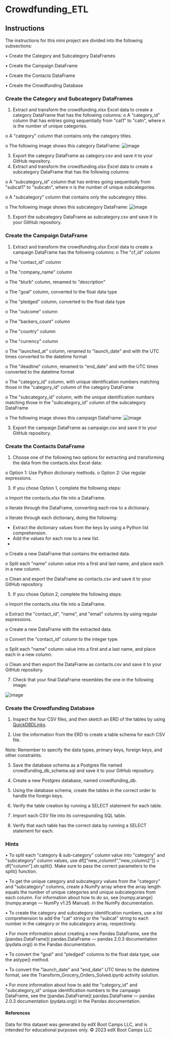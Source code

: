 # Crowdfunding_ETL
## Instructions
The instructions for this mini project are divided into the following subsections:

•	Create the Category and Subcategory DataFrames

•	Create the Campaign DataFrame

•	Create the Contacts DataFrame

•	Create the Crowdfunding Database

### Create the Category and Subcategory DataFrames
1.	Extract and transform the crowdfunding.xlsx Excel data to create a category DataFrame that has the following columns:
o	A "category_id" column that has entries going sequentially from "cat1" to "catn", where n is the number of unique categories.

o	A "category" column that contains only the category titles.

o	The following image shows this category DataFrame:
![image](https://github.com/mehpree/Crowdfunding_ETL/assets/131678606/5e794fe7-7282-4378-a0d5-886b65ebcf52)


 
3.	Export the category DataFrame as category.csv and save it to your GitHub repository.
4.	Extract and transform the crowdfunding.xlsx Excel data to create a subcategory DataFrame that has the following columns:
   
o	A "subcategory_id" column that has entries going sequentially from "subcat1" to "subcatn", where n is the number of unique subcategories.

o	A "subcategory" column that contains only the subcategory titles.

o	The following image shows this subcategory DataFrame:
![image](https://github.com/mehpree/Crowdfunding_ETL/assets/131678606/656db54a-fa83-4a24-a5f9-6a84cfae730e)

 
5.	Export the subcategory DataFrame as subcategory.csv and save it to your GitHub repository.
### Create the Campaign DataFrame
1.	Extract and transform the crowdfunding.xlsx Excel data to create a campaign DataFrame has the following columns:
o	The "cf_id" column

o	The "contact_id" column

o	The "company_name" column

o	The "blurb" column, renamed to "description"

o	The "goal" column, converted to the float data type

o	The "pledged" column, converted to the float data type

o	The "outcome" column

o	The "backers_count" column

o	The "country" column

o	The "currency" column

o	The "launched_at" column, renamed to "launch_date" and with the UTC times converted to the datetime format

o	The "deadline" column, renamed to "end_date" and with the UTC times converted to the datetime format

o	The "category_id" column, with unique identification numbers matching those in the "category_id" column of the category DataFrame

o	The "subcategory_id" column, with the unique identification numbers matching those in the "subcategory_id" column of the subcategory DataFrame

o	The following image shows this campaign DataFrame:
![image](https://github.com/mehpree/Crowdfunding_ETL/assets/131678606/63f74ed5-80ca-429f-847c-fe28adf7ffe6)


3.	Export the campaign DataFrame as campaign.csv and save it to your GitHub repository.
### Create the Contacts DataFrame
1.	Choose one of the following two options for extracting and transforming the data from the contacts.xlsx Excel data:
   
o	Option 1: Use Python dictionary methods.
o	Option 2: Use regular expressions.

3.	If you chose Option 1, complete the following steps:
   
o	Import the contacts.xlsx file into a DataFrame.

o	Iterate through the DataFrame, converting each row to a dictionary.

o	Iterate through each dictionary, doing the following:

 - Extract the dictionary values from the keys by using a Python list comprehension.
 - Add the values for each row to a new list.
 - 
o	Create a new DataFrame that contains the extracted data.

o	Split each "name" column value into a first and last name, and place each in a new column.

o	Clean and export the DataFrame as contacts.csv and save it to your GitHub repository.

5.	If you chose Option 2, complete the following steps:
   
o	Import the contacts.xlsx file into a DataFrame.

o	Extract the "contact_id", "name", and "email" columns by using regular expressions.

o	Create a new DataFrame with the extracted data.

o	Convert the "contact_id" column to the integer type.

o	Split each "name" column value into a first and a last name, and place each in a new column.

o	Clean and then export the DataFrame as contacts.csv and save it to your GitHub repository.

7.	Check that your final DataFrame resembles the one in the following image:

![image](https://github.com/mehpree/Crowdfunding_ETL/assets/131678606/6d6b4962-49a7-4fa6-b637-639f1e67fe35)



### Create the Crowdfunding Database
1.	Inspect the four CSV files, and then sketch an ERD of the tables by using [QuickDBDLinks](QuickDatabaseDiagrams.com).
   
2.	Use the information from the ERD to create a table schema for each CSV file.
   
Note: Remember to specify the data types, primary keys, foreign keys, and other constraints.

3.	Save the database schema as a Postgres file named crowdfunding_db_schema.sql and save it to your GitHub repository.
   
4.	Create a new Postgres database, named crowdfunding_db.
   
5.	Using the database schema, create the tables in the correct order to handle the foreign keys.
    
6.	Verify the table creation by running a SELECT statement for each table.
    
7.	Import each CSV file into its corresponding SQL table.
    
8.	Verify that each table has the correct data by running a SELECT statement for each.
   
### Hints
•	To split each "category & sub-category" column value into "category" and "subcategory" column values, use df[["new_column1","new_column2"]] = df["column"].str.split(). Make sure to pass the correct parameters to the split() function.

•	To get the unique category and subcategory values from the "category" and "subcategory" columns, create a NumPy array where the array length equals the number of unique categories and unique subcategories from each column. For information about how to do so, see [numpy.arange] (numpy.arange — NumPy v1.25 Manual). in the NumPy documentation.

•	To create the category and subcategory identification numbers, use a list comprehension to add the "cat" string or the "subcat" string to each number in the category or the subcategory array, respectively.

•	For more information about creating a new Pandas DataFrame, see the [pandas.DataFrame]( pandas.DataFrame — pandas 2.0.3 documentation (pydata.org)) in the Pandas documentation.

•	To convert the "goal" and "pledged" columns to the float data type, use the astype() method.

•	To convert the "launch_date" and "end_date" UTC times to the datetime format, see the Transform_Grocery_Orders_Solved.ipynb activity solution.

•	For more information about how to add the "category_id" and "subcategory_id" unique identification numbers to the campaign DataFrame, see the [pandas.DataFrame]( pandas.DataFrame — pandas 2.0.3 documentation (pydata.org)) in the Pandas documentation.

#### References
Data for this dataset was generated by edX Boot Camps LLC, and is intended for educational purposes only.
© 2023 edX Boot Camps LLC


